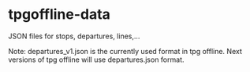 # tpgoffline-data
JSON files for stops, departures, lines,...

Note: departures_v1.json is the currently used format in tpg offline. Next versions of tpg offline will use departures.json format.
